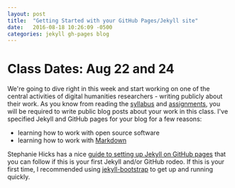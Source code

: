 ```yaml
---
layout: post
title:  "Getting Started with your GitHub Pages/Jekyll site"
date:   2016-08-18 10:26:09 -0500
categories: jekyll gh-pages blog
---
```


# Class Dates: Aug 22 and 24

We're going to dive right in this week and start working on one of the central activities of digital humanities researchers - writing publicly about their work. As you know from reading the [syllabus](/research-methods-in-digital-humanities/) and [assignments](/research-methods-in-digital-humanities/assignments), you will be required to write public blog posts about your work in this class. I've specified Jekyll and GitHub pages for your blog for a few reasons:

* learning how to work with open source software
* learning how to work with [Markdown](http://daringfireball.net/projects/markdown/)

Stephanie Hicks has a nice [guide to setting up Jekyll on GitHub pages](/research-methods-in-digital-humanities/) that you can follow if this is your first Jekyll and/or GitHub rodeo. If this is your first time, I recommended using [jekyll-bootstrap](https://github.com/plusjade/jekyll-bootstrap) to get up and running quickly.
